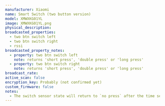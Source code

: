 ```yaml
---
manufacturer: Xiaomi
name: Smart Switch (two button version)
model: XMWXKG01YL 
image: XMWXKG01YL.png
physical_description:
broadcasted_properties:
  - two btn switch left
  - two btn switch right
  - rssi
broadcasted_property_notes:
  - property: two btn switch left
    note: returns 'short press', 'double press' or 'long press'
  - property: two btn switch right
    note: returns 'short press', 'double press' or 'long press'
broadcast_rate:
active_scan: false
encryption_key: Probably (not confirmed yet)
custom_firmware: false
notes:
  - The switch sensor state will return to `no press` after the time set with the [reset_timer](configuration_params#reset_timer) option. It is advised to change the reset time to 1 second (default = 35 seconds).
---
```


